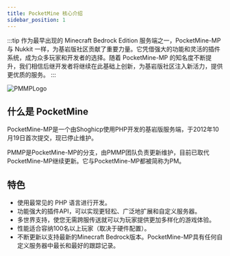 ```yaml
---
title: PocketMine 核心介绍
sidebar_position: 1
---
```


:::tip
作为最早出现的 Minecraft Bedrock Edition 服务端之一，PocketMine-MP 与 Nukkit 一样，为基岩版社区贡献了重要力量。它凭借强大的功能和灵活的插件系统，成为众多玩家和开发者的选择。随着 PocketMine-MP 的知名度不断提升，我们相信后继开发者将继续在此基础上创新，为基岩版社区注入新活力，提供更优质的服务。
:::

![PMMPLogo](https://www.minebbs.com/attachments/pocketmine-light-rgb-gif.47206/)

## 什么是 PocketMine

PocketMine-MP是一个由Shoghicp使用PHP开发的基岩版服务端，于2012年10月19日首次提交，现已停止维护。

PMMP是PocketMine-MP的分支，由PMMP团队负责更新维护，目前已取代PocketMine-MP继续更新。它与PocketMine-MP都被简称为PM。

## 特色

- 使用最常见的 PHP 语言进行开发。
- 功能强大的插件API，可以实现更轻松、广泛地扩展和自定义服务器。
- 多世界支持，使您无需跨服传送就可以为玩家提供更加多样化的游戏体验。
- 性能适合容纳100名以上玩家（取决于硬件配置）。
- 不断更新以支持最新的Minecraft Bedrock版本。PocketMine-MP具有任何自定义服务器中最长和最好的跟踪记录。
